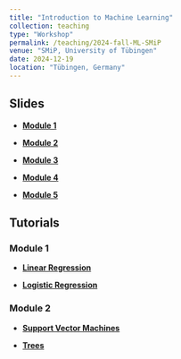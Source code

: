 ```yaml
---
title: "Introduction to Machine Learning"
collection: teaching
type: "Workshop"
permalink: /teaching/2024-fall-ML-SMiP
venue: "SMiP, University of Tübingen"
date: 2024-12-19
location: "Tübingen, Germany"
---
```


<!-- {% include base_path %} -->

<!-- naive password protection -->
<script>
    const password = "Hastie_Tibshirani";

    // Hide all content initially by manipulating the body style
    document.addEventListener("DOMContentLoaded", function() {
        document.body.style.display = "none"; // Start with a blank page

        const userPassword = prompt("Enter password to access this page:");
        if (userPassword === password) {
            document.body.style.display = "block"; // Reveal the content
        } else {
            document.body.innerHTML = "<h1>Access Denied</h1>"; // Show "Access Denied" if the password is wrong
            document.body.style.display = "block"; // Make the "Access Denied" message visible
        }
    });
</script>



## Slides

- <b><a href='/files/2024-fall-ML-SMiP/module1.pdf'>Module 1</a></b>

- <b><a href='/files/2024-fall-ML-SMiP/module2.pdf'>Module 2</a></b>

- <b><a href='/files/2024-fall-ML-SMiP/module3.pdf'>Module 3</a></b>

- <b><a href='/files/2024-fall-ML-SMiP/module4.pdf'>Module 4</a></b>

- <b><a href='/files/2024-fall-ML-SMiP/module5.pdf'>Module 5</a></b>



## Tutorials

### Module 1

- <b><a href='/files/2024-fall-ML-SMiP/module1-linear_regression.Rmd'>Linear Regression</a></b>
  <!-- - <b><a href='/files/2024-fall-ML-SMiP/module1-linear_regression-SOLUTION.Rmd'>Solution</a></b> -->

- <b><a href='/files/2024-fall-ML-SMiP/module1-logistic_regression.Rmd'>Logistic Regression</a></b>
  <!-- - <b><a href='/files/2024-fall-ML-SMiP/module1-linear_regression-SOLUTION.Rmd'>Solution</a></b> -->

### Module 2

- <b><a href='/files/2024-fall-ML-SMiP/module2-SVM.Rmd'>Support Vector Machines</a></b>
  <!-- - <b><a href='/files/2024-fall-ML-SMiP/module2-SVM-SOLUTION.Rmd'>Solution</a></b> -->

- <b><a href='/files/2024-fall-ML-SMiP/module2-trees.Rmd'>Trees</a></b>
  <!-- - <b><a href='/files/2024-fall-ML-SMiP/module2-trees-SOLUTION.Rmd'>Solution</a></b> -->

